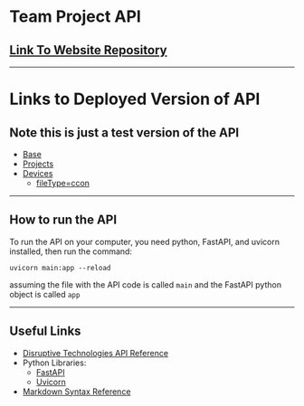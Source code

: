 # Team Project API

## [Link To Website Repository](https://github.com/nu-team-project/website)

---

# Links to Deployed Version of API
## Note this is just a test version of the API

- [Base](https://teamprojectapi-1-z5074741.deta.app)
- [Projects](https://teamprojectapi-1-z5074741.deta.app/projects)
- [Devices](https://teamprojectapi-1-z5074741.deta.app/projects/example/devices)
    - [fileType=ccon](https://teamprojectapi-1-z5074741.deta.app/projects/example/devices?fileTypes=ccon)


---

## How to run the API

To run the API on your computer, you need python, FastAPI, and uvicorn installed, then run the command:

`uvicorn main:app --reload`

assuming the file with the API code is called `main` and the FastAPI python object is called `app`

---

## Useful Links

- [Disruptive Technologies API Reference](https://developer.disruptive-technologies.com/api )
- Python Libraries:
    - [FastAPI](fastapi.tiangolo.com)
    - [Uvicorn](www.uvicorn.org)
- [Markdown Syntax Reference](https://www.markdownguide.org/basic-syntax/)